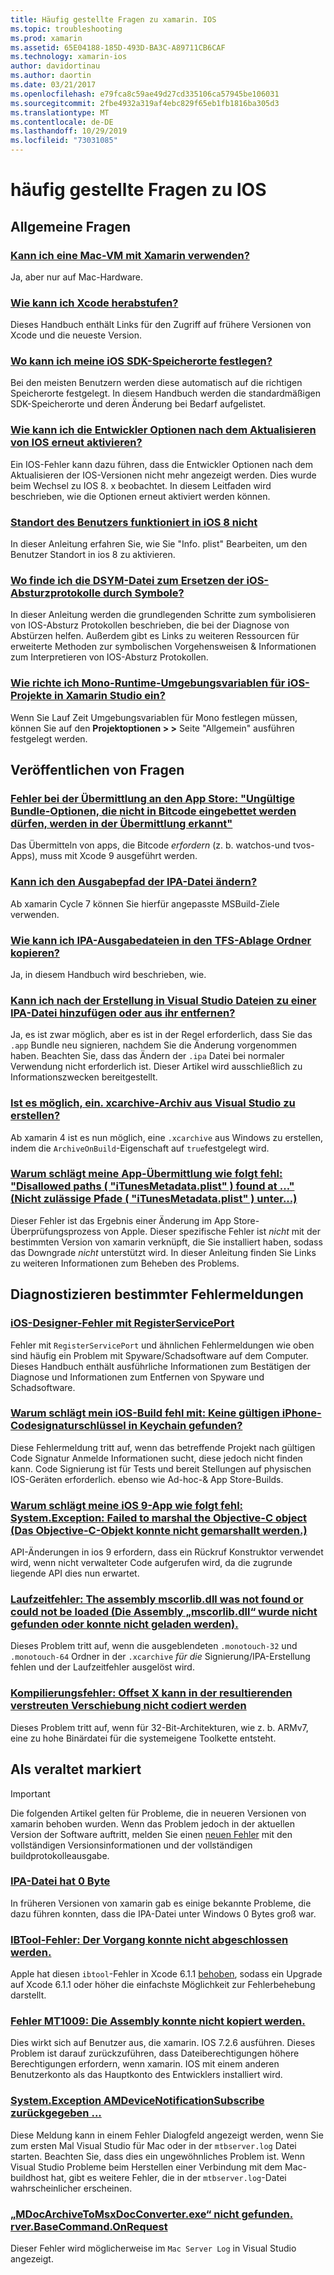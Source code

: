 ```yaml
---
title: Häufig gestellte Fragen zu xamarin. IOS
ms.topic: troubleshooting
ms.prod: xamarin
ms.assetid: 65E04188-185D-493D-BA3C-A89711CB6CAF
ms.technology: xamarin-ios
author: davidortinau
ms.author: daortin
ms.date: 03/21/2017
ms.openlocfilehash: e79fca8c59ae49d27cd335106ca57945be106031
ms.sourcegitcommit: 2fbe4932a319af4ebc829f65eb1fb1816ba305d3
ms.translationtype: MT
ms.contentlocale: de-DE
ms.lasthandoff: 10/29/2019
ms.locfileid: "73031085"
---
```

# <a name="ios-frequently-asked-questions"></a>häufig gestellte Fragen zu IOS

## <a name="general-questions"></a>Allgemeine Fragen

### <a name="can-i-use-a-mac-vm-with-xamarinmac-vmmd"></a>[Kann ich eine Mac-VM mit Xamarin verwenden?](mac-vm.md)
Ja, aber nur auf Mac-Hardware.

### <a name="how-can-i-downgrade-xcodedowngrade-xcodemd"></a>[Wie kann ich Xcode herabstufen?](downgrade-xcode.md)
Dieses Handbuch enthält Links für den Zugriff auf frühere Versionen von Xcode und die neueste Version.

### <a name="where-can-i-set-my-ios-sdk-locationsios-sdkmd"></a>[Wo kann ich meine iOS SDK-Speicherorte festlegen?](ios-sdk.md)
Bei den meisten Benutzern werden diese automatisch auf die richtigen Speicherorte festgelegt. In diesem Handbuch werden die standardmäßigen SDK-Speicherorte und deren Änderung bei Bedarf aufgelistet.

### <a name="how-can-i-reenable-developer-options-after-updating-iosupdate-developer-optionsmd"></a>[Wie kann ich die Entwickler Optionen nach dem Aktualisieren von IOS erneut aktivieren?](update-developer-options.md)
Ein IOS-Fehler kann dazu führen, dass die Entwickler Optionen nach dem Aktualisieren der IOS-Versionen nicht mehr angezeigt werden. Dies wurde beim Wechsel zu IOS 8. x beobachtet. In diesem Leitfaden wird beschrieben, wie die Optionen erneut aktiviert werden können.

### <a name="user-location-not-working-in-ios-8ios8-user-locationmd"></a>[Standort des Benutzers funktioniert in iOS 8 nicht](ios8-user-location.md)
In dieser Anleitung erfahren Sie, wie Sie "Info. plist" Bearbeiten, um den Benutzer Standort in ios 8 zu aktivieren.

### <a name="where-can-i-find-the-dsym-file-to-symbolicate-ios-crash-logssymbolicate-ios-crashmd"></a>[Wo finde ich die DSYM-Datei zum Ersetzen der iOS-Absturzprotokolle durch Symbole?](symbolicate-ios-crash.md)
In dieser Anleitung werden die grundlegenden Schritte zum symbolisieren von IOS-Absturz Protokollen beschrieben, die bei der Diagnose von Abstürzen helfen. Außerdem gibt es Links zu weiteren Ressourcen für erweiterte Methoden zur symbolischen Vorgehensweisen & Informationen zum Interpretieren von IOS-Absturz Protokollen.

### <a name="how-do-i-set-mono-runtime-environment-variables-for-ios-projects-in-xamarin-studioxs-mono-runtimemd"></a>[Wie richte ich Mono-Runtime-Umgebungsvariablen für iOS-Projekte in Xamarin Studio ein?](xs-mono-runtime.md)
Wenn Sie Lauf Zeit Umgebungsvariablen für Mono festlegen müssen, können Sie auf den **Projektoptionen > >** Seite "Allgemein" ausführen festgelegt werden.

## <a name="publishing-questions"></a>Veröffentlichen von Fragen

### <a name="error-when-submitting-to-app-store-invalid-bundle---options-not-allowed-to-be-embedded-in-bitcode-are-detected-in-the-submissioninvalid-bundle-bitcodemd"></a>[Fehler bei der Übermittlung an den App Store: "Ungültige Bundle-Optionen, die nicht in Bitcode eingebettet werden dürfen, werden in der Übermittlung erkannt"](invalid-bundle-bitcode.md)

Das Übermitteln von apps, die Bitcode _erfordern_ (z. b. watchos-und tvos-Apps), muss mit Xcode 9 ausgeführt werden.

### <a name="can-i-change-the-output-path-of-the-ipa-fileipa-output-pathmd"></a>[Kann ich den Ausgabepfad der IPA-Datei ändern?](ipa-output-path.md)
Ab xamarin Cycle 7 können Sie hierfür angepasste MSBuild-Ziele verwenden.

### <a name="how-can-i-copy-ipa-output-files-to-the-tfs-drop-folderipa-tfsmd"></a>[Wie kann ich IPA-Ausgabedateien in den TFS-Ablage Ordner kopieren?](ipa-tfs.md)
Ja, in diesem Handbuch wird beschrieben, wie.

### <a name="can-i-add-files-to-or-remove-files-from-an-ipa-file-after-building-it-in-visual-studiomodify-ipamd"></a>[Kann ich nach der Erstellung in Visual Studio Dateien zu einer IPA-Datei hinzufügen oder aus ihr entfernen?](modify-ipa.md)
Ja, es ist zwar möglich, aber es ist in der Regel erforderlich, dass Sie das `.app` Bundle neu signieren, nachdem Sie die Änderung vorgenommen haben. Beachten Sie, dass das Ändern der `.ipa` Datei bei normaler Verwendung nicht erforderlich ist. Dieser Artikel wird ausschließlich zu Informationszwecken bereitgestellt.

### <a name="is-it-possible-to-create-a-xcarchive-archive-from-visual-studiocreate-xcarchivemd"></a>[Ist es möglich, ein. xcarchive-Archiv aus Visual Studio zu erstellen?](create-xcarchive.md)
Ab xamarin 4 ist es nun möglich, eine `.xcarchive` aus Windows zu erstellen, indem die `ArchiveOnBuild`-Eigenschaft auf `true`festgelegt wird.

### <a name="why-does-my-app-submission-fail-with-disallowed-paths--itunesmetadataplist--found-at--itunesmetadata-disallowed-pathsmd"></a>[Warum schlägt meine App-Übermittlung wie folgt fehl: "Disallowed paths ( "iTunesMetadata.plist" ) found at ..." (Nicht zulässige Pfade ( "iTunesMetadata.plist" ) unter...)](itunesmetadata-disallowed-paths.md)
Dieser Fehler ist das Ergebnis einer Änderung im App Store-Überprüfungsprozess von Apple. Dieser spezifische Fehler ist _nicht_ mit der bestimmten Version von xamarin verknüpft, die Sie installiert haben, sodass das Downgrade _nicht_ unterstützt wird. In dieser Anleitung finden Sie Links zu weiteren Informationen zum Beheben des Problems.

## <a name="diagnosing-specific-error-messages"></a>Diagnostizieren bestimmter Fehlermeldungen

### <a name="ios-designer-error-with-registerserviceporterror-registerserviceportmd"></a>[iOS-Designer-Fehler mit RegisterServicePort](error-registerserviceport.md)
Fehler mit `RegisterServicePort` und ähnlichen Fehlermeldungen wie oben sind häufig ein Problem mit Spyware/Schadsoftware auf dem Computer. Dieses Handbuch enthält ausführliche Informationen zum Bestätigen der Diagnose und Informationen zum Entfernen von Spyware und Schadsoftware.

### <a name="why-does-my-ios-build-fail-with-no-valid-iphone-code-signing-keys-found-in-keychainno-codesigning-keysmd"></a>[Warum schlägt mein iOS-Build fehl mit: Keine gültigen iPhone-Codesignaturschlüssel in Keychain gefunden?](no-codesigning-keys.md)
Diese Fehlermeldung tritt auf, wenn das betreffende Projekt nach gültigen Code Signatur Anmelde Informationen sucht, diese jedoch nicht finden kann. Code Signierung ist für Tests und bereit Stellungen auf physischen IOS-Geräten erforderlich. ebenso wie Ad-hoc-& App Store-Builds.

### <a name="why-does-my-ios-9-app-fail-with-systemexception-failed-to-marshal-the-objective-c-objectexception-marshal-obj-cmd"></a>[Warum schlägt meine iOS 9-App wie folgt fehl: System.Exception: Failed to marshal the Objective-C object (Das Objective-C-Objekt konnte nicht gemarshallt werden.)](exception-marshal-obj-c.md)
API-Änderungen in ios 9 erfordern, dass ein Rückruf Konstruktor verwendet wird, wenn nicht verwalteter Code aufgerufen wird, da die zugrunde liegende API dies nun erwartet.

### <a name="runtime-error-the-assembly-mscorlibdll-was-not-found-or-could-not-be-loadederror-mscorlib-not-foundmd"></a>[Laufzeitfehler: The assembly mscorlib.dll was not found or could not be loaded (Die Assembly „mscorlib.dll“ wurde nicht gefunden oder konnte nicht geladen werden).](error-mscorlib-not-found.md)
Dieses Problem tritt auf, wenn die ausgeblendeten `.monotouch-32` und `.monotouch-64` Ordner in der `.xcarchive` *für die* Signierung/IPA-Erstellung fehlen und der Laufzeitfehler ausgelöst wird.

### <a name="compile-error-can-not-encode-offset-x-in-resulting-scattered-relocationerror-encode-offset-scattered-relocationmd"></a>[Kompilierungsfehler: Offset X kann in der resultierenden verstreuten Verschiebung nicht codiert werden](error-encode-offset-scattered-relocation.md)
Dieses Problem tritt auf, wenn für 32-Bit-Architekturen, wie z. b. ARMv7, eine zu hohe Binärdatei für die systemeigene Toolkette entsteht.

## <a name="deprecated"></a>Als veraltet markiert

> [!IMPORTANT]
> Die folgenden Artikel gelten für Probleme, die in neueren Versionen von xamarin behoben wurden. Wenn das Problem jedoch in der aktuellen Version der Software auftritt, melden Sie einen [neuen Fehler](~/cross-platform/troubleshooting/questions/howto-file-bug.md) mit den vollständigen Versionsinformationen und der vollständigen buildprotokolleausgabe.

### <a name="ipa-file-is-0-bytesipa-zero-bytesmd"></a>[IPA-Datei hat 0 Byte](ipa-zero-bytes.md)
In früheren Versionen von xamarin gab es einige bekannte Probleme, die dazu führen konnten, dass die IPA-Datei unter Windows 0 Bytes groß war.

### <a name="ibtool-error-the-operation-couldnt-be-completederror-ibtoolmd"></a>[IBTool-Fehler: Der Vorgang konnte nicht abgeschlossen werden.](error-ibtool.md)
Apple hat diesen `ibtool`-Fehler in Xcode 6.1.1 [behoben](https://developer.apple.com/library/ios/releasenotes/DeveloperTools/RN-Xcode/Chapters/xc6_release_notes.html), sodass ein Upgrade auf Xcode 6.1.1 oder höher die einfachste Möglichkeit zur Fehlerbehebung darstellt.

### <a name="error-mt1009-could-not-copy-the-assemblyerror-mt1009md"></a>[Fehler MT1009: Die Assembly konnte nicht kopiert werden.](error-mt1009.md)
Dies wirkt sich auf Benutzer aus, die xamarin. IOS 7.2.6 ausführen. Dieses Problem ist darauf zurückzuführen, dass Dateiberechtigungen höhere Berechtigungen erfordern, wenn xamarin. IOS mit einem anderen Benutzerkonto als das Hauptkonto des Entwicklers installiert wird.

### <a name="systemexception-amdevicenotificationsubscribe-returned-exception-amddevicenotificationsubscribemd"></a>[System.Exception AMDeviceNotificationSubscribe zurückgegeben ...](exception-amddevicenotificationsubscribe.md)
Diese Meldung kann in einem Fehler Dialogfeld angezeigt werden, wenn Sie zum ersten Mal Visual Studio für Mac oder in der `mtbserver.log` Datei starten. Beachten Sie, dass dies ein ungewöhnliches Problem ist. Wenn Visual Studio Probleme beim Herstellen einer Verbindung mit dem Mac-buildhost hat, gibt es weitere Fehler, die in der `mtbserver.log`-Datei wahrscheinlicher erscheinen.

### <a name="mdocarchivetomsxdocconverterexe-not-found-rverbasecommandonrequestmdocarchivetomsxdocconverter-not-foundmd"></a>[„MDocArchiveToMsxDocConverter.exe“ nicht gefunden. rver.BaseCommand.OnRequest](mdocarchivetomsxdocconverter-not-found.md)
Dieser Fehler wird möglicherweise im `Mac Server Log` in Visual Studio angezeigt.
